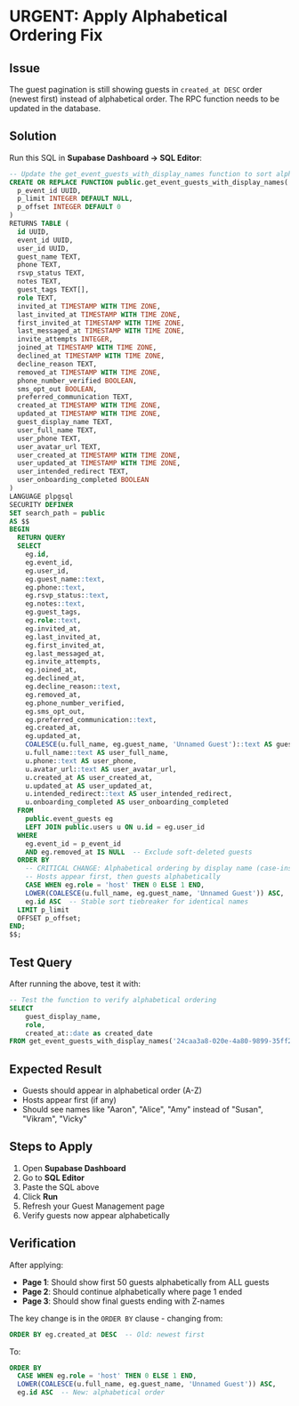 # URGENT: Apply Alphabetical Ordering Fix

## Issue
The guest pagination is still showing guests in `created_at DESC` order (newest first) instead of alphabetical order. The RPC function needs to be updated in the database.

## Solution
Run this SQL in **Supabase Dashboard → SQL Editor**:

```sql
-- Update the get_event_guests_with_display_names function to sort alphabetically
CREATE OR REPLACE FUNCTION public.get_event_guests_with_display_names(
  p_event_id UUID,
  p_limit INTEGER DEFAULT NULL,
  p_offset INTEGER DEFAULT 0
)
RETURNS TABLE (
  id UUID,
  event_id UUID, 
  user_id UUID,
  guest_name TEXT,
  phone TEXT,
  rsvp_status TEXT,
  notes TEXT,
  guest_tags TEXT[],
  role TEXT,
  invited_at TIMESTAMP WITH TIME ZONE,
  last_invited_at TIMESTAMP WITH TIME ZONE,
  first_invited_at TIMESTAMP WITH TIME ZONE,
  last_messaged_at TIMESTAMP WITH TIME ZONE,
  invite_attempts INTEGER,
  joined_at TIMESTAMP WITH TIME ZONE,
  declined_at TIMESTAMP WITH TIME ZONE,
  decline_reason TEXT,
  removed_at TIMESTAMP WITH TIME ZONE,
  phone_number_verified BOOLEAN,
  sms_opt_out BOOLEAN,
  preferred_communication TEXT,
  created_at TIMESTAMP WITH TIME ZONE,
  updated_at TIMESTAMP WITH TIME ZONE,
  guest_display_name TEXT,
  user_full_name TEXT,
  user_phone TEXT,
  user_avatar_url TEXT,
  user_created_at TIMESTAMP WITH TIME ZONE,
  user_updated_at TIMESTAMP WITH TIME ZONE,
  user_intended_redirect TEXT,
  user_onboarding_completed BOOLEAN
)
LANGUAGE plpgsql
SECURITY DEFINER
SET search_path = public
AS $$
BEGIN
  RETURN QUERY
  SELECT 
    eg.id,
    eg.event_id,
    eg.user_id,
    eg.guest_name::text,
    eg.phone::text,
    eg.rsvp_status::text,
    eg.notes::text,
    eg.guest_tags,
    eg.role::text,
    eg.invited_at,
    eg.last_invited_at,
    eg.first_invited_at,
    eg.last_messaged_at,
    eg.invite_attempts,
    eg.joined_at,
    eg.declined_at,
    eg.decline_reason::text,
    eg.removed_at,
    eg.phone_number_verified,
    eg.sms_opt_out,
    eg.preferred_communication::text,
    eg.created_at,
    eg.updated_at,
    COALESCE(u.full_name, eg.guest_name, 'Unnamed Guest')::text AS guest_display_name,
    u.full_name::text AS user_full_name,
    u.phone::text AS user_phone,
    u.avatar_url::text AS user_avatar_url,
    u.created_at AS user_created_at,
    u.updated_at AS user_updated_at,
    u.intended_redirect::text AS user_intended_redirect,
    u.onboarding_completed AS user_onboarding_completed
  FROM 
    public.event_guests eg
    LEFT JOIN public.users u ON u.id = eg.user_id
  WHERE 
    eg.event_id = p_event_id
    AND eg.removed_at IS NULL  -- Exclude soft-deleted guests
  ORDER BY 
    -- CRITICAL CHANGE: Alphabetical ordering by display name (case-insensitive)
    -- Hosts appear first, then guests alphabetically
    CASE WHEN eg.role = 'host' THEN 0 ELSE 1 END,
    LOWER(COALESCE(u.full_name, eg.guest_name, 'Unnamed Guest')) ASC,
    eg.id ASC  -- Stable sort tiebreaker for identical names
  LIMIT p_limit
  OFFSET p_offset;
END;
$$;
```

## Test Query
After running the above, test it with:

```sql
-- Test the function to verify alphabetical ordering
SELECT 
    guest_display_name,
    role,
    created_at::date as created_date
FROM get_event_guests_with_display_names('24caa3a8-020e-4a80-9899-35ff2797dcc0', 10, 0);
```

## Expected Result
- Guests should appear in alphabetical order (A-Z)
- Hosts appear first (if any)
- Should see names like "Aaron", "Alice", "Amy" instead of "Susan", "Vikram", "Vicky"

## Steps to Apply
1. Open **Supabase Dashboard**
2. Go to **SQL Editor**
3. Paste the SQL above
4. Click **Run**
5. Refresh your Guest Management page
6. Verify guests now appear alphabetically

## Verification
After applying:
- **Page 1**: Should show first 50 guests alphabetically from ALL guests
- **Page 2**: Should continue alphabetically where page 1 ended
- **Page 3**: Should show final guests ending with Z-names

The key change is in the `ORDER BY` clause - changing from:
```sql
ORDER BY eg.created_at DESC  -- Old: newest first
```

To:
```sql
ORDER BY 
  CASE WHEN eg.role = 'host' THEN 0 ELSE 1 END,
  LOWER(COALESCE(u.full_name, eg.guest_name, 'Unnamed Guest')) ASC,
  eg.id ASC  -- New: alphabetical order
```
